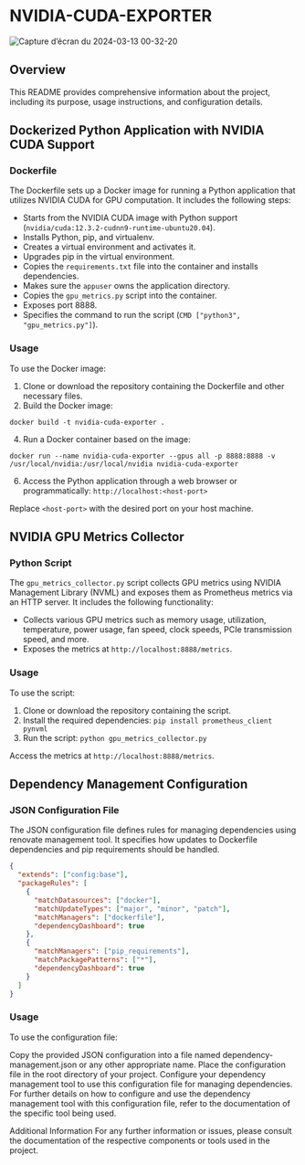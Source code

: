 # NVIDIA-CUDA-EXPORTER
![Capture d’écran du 2024-03-13 00-32-20](https://github.com/h4ckm1n-dev/nvidia-cuda-exporter/assets/97511408/862cdf48-c1c5-42e5-bb77-f2f683e88159)

## Overview

This README provides comprehensive information about the project, including its purpose, usage instructions, and configuration details.

## Dockerized Python Application with NVIDIA CUDA Support

### Dockerfile

The Dockerfile sets up a Docker image for running a Python application that utilizes NVIDIA CUDA for GPU computation. It includes the following steps:

- Starts from the NVIDIA CUDA image with Python support (`nvidia/cuda:12.3.2-cudnn9-runtime-ubuntu20.04`).
- Installs Python, pip, and virtualenv.
- Creates a virtual environment and activates it.
- Upgrades pip in the virtual environment.
- Copies the `requirements.txt` file into the container and installs dependencies.
- Makes sure the `appuser` owns the application directory.
- Copies the `gpu_metrics.py` script into the container.
- Exposes port 8888.
- Specifies the command to run the script (`CMD ["python3", "gpu_metrics.py"]`).

### Usage

To use the Docker image:

1. Clone or download the repository containing the Dockerfile and other necessary files.
2. Build the Docker image:
```
docker build -t nvidia-cuda-exporter .
```
4. Run a Docker container based on the image:
```
docker run --name nvidia-cuda-exporter --gpus all -p 8888:8888 -v /usr/local/nvidia:/usr/local/nvidia nvidia-cuda-exporter
```
6. Access the Python application through a web browser or programmatically: `http://localhost:<host-port>`

Replace `<host-port>` with the desired port on your host machine.

## NVIDIA GPU Metrics Collector

### Python Script

The `gpu_metrics_collector.py` script collects GPU metrics using NVIDIA Management Library (NVML) and exposes them as Prometheus metrics via an HTTP server. It includes the following functionality:

- Collects various GPU metrics such as memory usage, utilization, temperature, power usage, fan speed, clock speeds, PCIe transmission speed, and more.
- Exposes the metrics at `http://localhost:8888/metrics`.

### Usage

To use the script:

1. Clone or download the repository containing the script.
2. Install the required dependencies: `pip install prometheus_client pynvml`
3. Run the script: `python gpu_metrics_collector.py`

Access the metrics at `http://localhost:8888/metrics`.

## Dependency Management Configuration

### JSON Configuration File

The JSON configuration file defines rules for managing dependencies using renovate management tool. It specifies how updates to Dockerfile dependencies and pip requirements should be handled.

```json
{
  "extends": ["config:base"],
  "packageRules": [
    {
      "matchDatasources": ["docker"],
      "matchUpdateTypes": ["major", "minor", "patch"],
      "matchManagers": ["dockerfile"],
      "dependencyDashboard": true
    },
    {
      "matchManagers": ["pip_requirements"],
      "matchPackagePatterns": ["*"],
      "dependencyDashboard": true
    }
  ]
}
```
### Usage

To use the configuration file:

Copy the provided JSON configuration into a file named dependency-management.json or any other appropriate name.
Place the configuration file in the root directory of your project.
Configure your dependency management tool to use this configuration file for managing dependencies.
For further details on how to configure and use the dependency management tool with this configuration file, refer to the documentation of the specific tool being used.

Additional Information
For any further information or issues, please consult the documentation of the respective components or tools used in the project.
